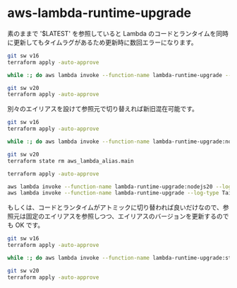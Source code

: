 # aws-lambda-runtime-upgrade

素のままで '$LATEST' を参照していると Lambda のコードとランタイムを同時に更新してもタイムラグがあるため更新時に数回エラーになります。

```sh
git sw v16
terraform apply -auto-approve

while :; do aws lambda invoke --function-name lambda-runtime-upgrade --log-type Tail /dev/null | jq .LogResult -r | base64 -d; done

git sw v20
terraform apply -auto-approve
```

別々のエイリアスを設けて参照元で切り替えれば新旧混在可能です。

```sh
git sw v16
terraform apply -auto-approve

while :; do aws lambda invoke --function-name lambda-runtime-upgrade:nodejs16 --log-type Tail /dev/null | jq .LogResult -r | base64 -d; done

git sw v20
terraform state rm aws_lambda_alias.main

terraform apply -auto-approve

aws lambda invoke --function-name lambda-runtime-upgrade:nodejs20 --log-type Tail /dev/null | jq .LogResult -r | base64 -d
aws lambda invoke --function-name lambda-runtime-upgrade --log-type Tail /dev/null | jq .LogResult -r | base64 -d
```

もしくは、コードとランタイムがアトミックに切り替われば良いだけなので、参照元は固定のエイリアスを参照しつつ、エイリアスのバージョンを更新するのでも OK です。

```sh
git sw v16
terraform apply -auto-approve

while :; do aws lambda invoke --function-name lambda-runtime-upgrade:stable --log-type Tail /dev/null | jq .LogResult -r | base64 -d; done

git sw v20
terraform apply -auto-approve
```
